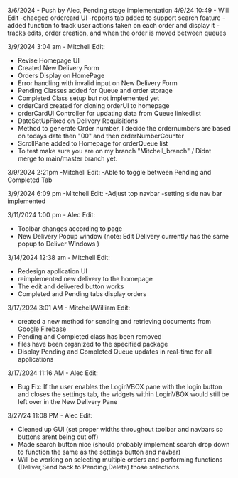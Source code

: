 3/6/2024 - Push by Alec, Pending stage implementation
4/9/24 10:49 - Will Edit
-chacged ordercard UI
-reports tab added to support search feature
-added function to track user actions taken on each order and display it
  -tracks edits, order creation, and when the order is moved between queues

3/9/2024 3:04 am - Mitchell Edit:
- Revise Homepage UI
- Created New Delivery Form
- Orders Display on HomePage
- Error handling with invalid input on New Delivery Form
- Pending Classes added for Queue and order storage
- Completed Class setup but not implemented yet
- orderCard created for cloning orderUI to homepage
- orderCardUI Controller for updating data from Queue linkedlist
- DateSetUpFixed on Delivery Requisitions
- Method to generate Order number, I decide the ordernumbers are based  on todays date then "00" and then orderNumberCounter
- ScrollPane added to Homepage for orderQueue list
- To test make sure you are on my branch "Mitchell_branch" / Didnt merge to main/master branch yet.

3/9/2024 2:21pm -Mitchell Edit:
-Able to toggle between Pending and Completed Tab

3/9/2024 6:09 pm -Mitchell Edit:
-Adjust top navbar
-setting side nav bar implemented

3/11/2024 1:00 pm - Alec Edit:
- Toolbar changes according to page
- New Delivery Popup window (note: Edit Delivery currently has the same popup to Deliver Windows )

3/14/2024 12:38 am - Mitchell Edit:
- Redesign application UI
- reimplemented new delivery to the homepage
- The edit and delivered button works
- Completed and Pending tabs display orders

3/17/2024 3:01 AM - Mitchell/William Edit:
- created a new method for sending and retrieving documents from Google Firebase
- Pending and Completed class has been removed
- files have been organized to the specified package
- Display Pending and Completed Queue updates in real-time for all applications

3/17/2024 11:16 AM - Alec Edit:
- Bug Fix: If the user enables the LoginVBOX pane with the login button and closes the settings tab, the widgets within LoginVBOX would still be left over in the New Delivery Pane

3/27/24 11:08 PM - Alec Edit:
 - Cleaned up GUI (set proper widths throughout toolbar and navbars so buttons arent being cut off)
 - Made search button nice (should probably implement search drop down to function the same as the settings button and navbar)
 - Will be working on selecting multiple orders and performing functions (Deliver,Send back to Pending,Delete) those selections.
